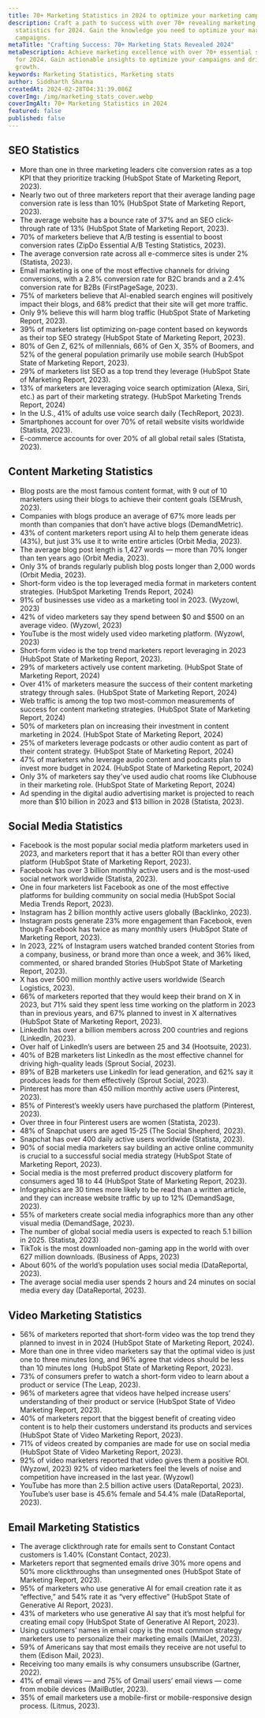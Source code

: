 ```yaml
---
title: 70+ Marketing Statistics in 2024 to optimize your marketing campaigns
description: Craft a path to success with over 70+ revealing marketing
  statistics for 2024. Gain the knowledge you need to optimize your marketing
  campaigns.
metaTitle: "Crafting Success: 70+ Marketing Stats Revealed 2024"
metaDescription: Achieve marketing excellence with over 70+ essential statistics
  for 2024. Gain actionable insights to optimize your campaigns and drive
  growth.
keywords: Marketing Statistics, Marketing stats
author: Siddharth Sharma
createdAt: 2024-02-28T04:31:39.086Z
coverImg: /img/marketing_stats_cover.webp
coverImgAlt: 70+ Marketing Statistics in 2024
featured: false
published: false
---
```

## SEO Statistics

* More than one in three marketing leaders cite conversion rates as a top KPI that they prioritize tracking (HubSpot State of Marketing Report, 2023). 
* Nearly two out of three marketers report that their average landing page conversion rate is less than 10% (HubSpot State of Marketing Report, 2023). 
* The average website has a bounce rate of 37% and an SEO click-through rate of 13% (HubSpot State of Marketing Report, 2023). 
* 70% of marketers believe that A/B testing is essential to boost conversion rates (ZipDo Essential A/B Testing Statistics, 2023). 
* The average conversion rate across all e-commerce sites is under 2% (Statista, 2023).
* Email marketing is one of the most effective channels for driving conversions, with a 2.8% conversion rate for B2C brands and a 2.4% conversion rate for B2Bs (FirstPageSage, 2023). 
* 75% of marketers believe that AI-enabled search engines will positively impact their blogs, and 68% predict that their site will get more traffic. 
* Only 9% believe this will harm blog traffic (HubSpot State of Marketing Report, 2023). 
* 39% of marketers list optimizing on-page content based on keywords as their top SEO strategy (HubSpot State of Marketing Report, 2023). 
* 80% of Gen Z, 62% of millennials, 66% of Gen X, 35% of Boomers, and 52% of the general population primarily use mobile search (HubSpot State of Marketing Report, 2023). 
* 29% of marketers list SEO as a top trend they leverage (HubSpot State of Marketing Report, 2023).
* 13% of marketers are leveraging voice search optimization (Alexa, Siri, etc.) as part of their marketing strategy. (HubSpot Marketing Trends Report, 2024) 
* In the U.S., 41% of adults use voice search daily (TechReport, 2023). 
* Smartphones account for over 70% of retail website visits worldwide (Statista, 2023). 
* E-commerce accounts for over 20% of all global retail sales (Statista, 2023).



## Content Marketing Statistics

* Blog posts are the most famous content format, with 9 out of 10 marketers using their blogs to achieve their content goals (SEMrush, 2023). 
* Companies with blogs produce an average of 67% more leads per month than companies that don’t have active blogs (DemandMetric). 
* 43% of content marketers report using AI to help them generate ideas (43%), but just 3% use it to write entire articles (Orbit Media, 2023). 
* The average blog post length is 1,427 words — more than 70% longer than ten years ago (Orbit Media, 2023).
* Only 3% of brands regularly publish blog posts longer than 2,000 words (Orbit Media, 2023).
* Short-form video is the top leveraged media format in marketers content strategies. (HubSpot Marketing Trends Report, 2024) 
* 91% of businesses use video as a marketing tool in 2023. (Wyzowl, 2023) 
* 42% of video marketers say they spend between $0 and $500 on an average video. (Wyzowl, 2023) 
* YouTube is the most widely used video marketing platform. (Wyzowl, 2023)
* Short-form video is the top trend marketers report leveraging in 2023 (HubSpot State of Marketing Report, 2023). 
* 29% of marketers actively use content marketing. (HubSpot State of Marketing Report, 2024) 
* Over 41% of marketers measure the success of their content marketing strategy through sales. (HubSpot State of Marketing Report, 2024) 
* Web traffic is among the top two most-common measurements of success for content marketing strategies. (HubSpot State of Marketing Report, 2024) 
* 50% of marketers plan on increasing their investment in content marketing in 2024. (HubSpot State of Marketing Report, 2024)
* 25% of marketers leverage podcasts or other audio content as part of their content strategy. (HubSpot State of Marketing Report, 2024) 
* 47% of marketers who leverage audio content and podcasts plan to invest more budget in 2024. (HubSpot State of Marketing Report, 2024) 
* Only 3% of marketers say they've used audio chat rooms like Clubhouse in their marketing role. (HubSpot State of Marketing Report, 2024) 
* Ad spending in the digital audio advertising market is projected to reach more than $10 billion in 2023 and $13 billion in 2028 (Statista, 2023).

## Social Media Statistics

* Facebook is the most popular social media platform marketers used in 2023, and marketers report that it has a better ROI than every other platform (HubSpot State of Marketing Report, 2023). 
* Facebook has over 3 billion monthly active users and is the most-used social network worldwide (Statista, 2023). 
* One in four marketers list Facebook as one of the most effective platforms for building community on social media (HubSpot Social Media Trends Report, 2023). 
* Instagram has 2 billion monthly active users globally (Backlinko, 2023). 
* Instagram posts generate 23% more engagement than Facebook, even though Facebook has twice as many monthly users (HubSpot State of Marketing Report, 2023). 
* In 2023, 22% of Instagram users watched branded content Stories from a company, business, or brand more than once a week, and 36% liked, commented, or shared branded Stories (HubSpot State of Marketing Report, 2023).
* X has over 500 million monthly active users worldwide (Search Logistics, 2023). 
* 66% of marketers reported that they would keep their brand on X in 2023, but 71% said they spent less time working on the platform in 2023 than in previous years, and 67% planned to invest in X alternatives (HubSpot State of Marketing Report, 2023).
* LinkedIn has over a billion members across 200 countries and regions (LinkedIn, 2023). 
* Over half of LinkedIn’s users are between 25 and 34 (Hootsuite, 2023). 
* 40% of B2B marketers list LinkedIn as the most effective channel for driving high-quality leads (Sprout Social, 2023). 
* 89% of B2B marketers use LinkedIn for lead generation, and 62% say it produces leads for them effectively (Sprout Social, 2023).
* Pinterest has more than 450 million monthly active users (Pinterest, 2023). 
* 85% of Pinterest’s weekly users have purchased the platform (Pinterest, 2023). 
* Over three in four Pinterest users are women (Statista, 2023).
* 48% of Snapchat users are aged 15-25 (The Social Shepherd, 2023).
* Snapchat has over 400 daily active users worldwide (Statista, 2023).
* 90% of social media marketers say building an active online community is crucial to a successful social media strategy (HubSpot State of Marketing Report, 2023).
* Social media is the most preferred product discovery platform for consumers aged 18 to 44 (HubSpot State of Marketing Report, 2023).
* Infographics are 30 times more likely to be read than a written article, and they can increase website traffic by up to 12% (DemandSage, 2023). 
* 55% of marketers create social media infographics more than any other visual media (DemandSage, 2023). 
* The number of global social media users is expected to reach 5.1 billion in 2025. (Statista, 2023) 
* TikTok is the most downloaded non-gaming app in the world with over 627 million downloads. (Business of Apps, 2023) 
* About 60% of the world’s population uses social media (DataReportal, 2023). 
* The average social media user spends 2 hours and 24 minutes on social media every day (DataReportal, 2023).



## Video Marketing Statistics

* 56% of marketers reported that short-form video was the top trend they planned to invest in in 2024 (HubSpot State of Marketing Report, 2024). 
* More than one in three video marketers say that the optimal video is just one to three minutes long, and 96% agree that videos should be less than 10 minutes long  (HubSpot State of Marketing Report, 2023). 
* 73% of consumers prefer to watch a short-form video to learn about a product or service (The Leap, 2023). 
* 96% of marketers agree that videos have helped increase users’ understanding of their product or service (HubSpot State of Video Marketing Report, 2023). 
* 40% of marketers report that the biggest benefit of creating video content is to help their customers understand its products and services (HubSpot State of Video Marketing Report, 2023).
* 71% of videos created by companies are made for use on social media (HubSpot State of Video Marketing Report, 2023). 
* 92% of video marketers reported that video gives them a positive ROI. (Wyzowl, 2023) 92% of video marketers feel the levels of noise and competition have increased in the last year. (Wyzowl)
* YouTube has more than 2.5 billion active users (DataReportal, 2023). YouTube’s user base is 45.6% female and 54.4% male (DataReportal, 2023).



## Email Marketing Statistics

* The average clickthrough rate for emails sent to Constant Contact customers is 1.40% (Constant Contact, 2023). 
* Marketers report that segmented emails drive 30% more opens and 50% more clickthroughs than unsegmented ones (HubSpot State of Marketing Report, 2023).
* 95% of marketers who use generative AI for email creation rate it as “effective,” and 54% rate it as “very effective” (HubSpot State of Generative AI Report, 2023). 
* 43% of marketers who use generative AI say that it’s most helpful for creating email copy (HubSpot State of Generative AI Report, 2023).
* Using customers’ names in email copy is the most common strategy marketers use to personalize their marketing emails (MailJet, 2023).
* 59% of Americans say that most emails they receive are not useful to them (Edison Mail, 2023). 
* Receiving too many emails is why consumers unsubscribe (Gartner, 2022).
* 41% of email views — and 75% of Gmail users’ email views — come from mobile devices (MailButler, 2023). 
* 35% of email marketers use a mobile-first or mobile-responsive design process. (Litmus, 2023).